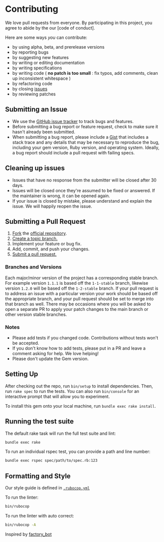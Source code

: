 # Contributing

We love pull requests from everyone. By participating in this project, you
agree to abide by the our [code of conduct].

Here are some ways *you* can contribute:

* by using alpha, beta, and prerelease versions
* by reporting bugs
* by suggesting new features
* by writing or editing documentation
* by writing specifications
* by writing code ( **no patch is too small** : fix typos, add comments, clean up inconsistent whitespace )
* by refactoring code
* by closing [issues]
* by reviewing patches

## Submitting an Issue

* We use the [GitHub issue tracker][issues] to track bugs and features.
* Before submitting a bug report or feature request, check to make sure it hasn't
  already been submitted.
* When submitting a bug report, please include a [Gist][] that includes a stack
  trace and any details that may be necessary to reproduce the bug, including
  your gem version, Ruby version, and operating system.  Ideally, a bug report
  should include a pull request with failing specs.

## Cleaning up issues

* Issues that have no response from the submitter will be closed after 30 days.
* Issues will be closed once they're assumed to be fixed or answered. If the
  maintainer is wrong, it can be opened again.
* If your issue is closed by mistake, please understand and explain the issue.
  We will happily reopen the issue.

## Submitting a Pull Request

1. [Fork][fork] the [official repository][repo].
1. [Create a topic branch.][branch]
1. Implement your feature or bug fix.
1. Add, commit, and push your changes.
1. [Submit a pull request.][pr]

### Branches and Versions

Each major/minor version of the project has a corresponding stable branch. For example version `1.1.1` is based off the
`1-1-stable` branch, likewise version `1.2.0` will be based off the `1-2-stable` branch. If your pull request is to
address an issue with a particular version your work should be based off the appropriate branch, and your pull request
should be set to merge into that branch as well. There may be occasions where you will be asked to open a separate PR
to apply your patch changes to the main branch or other version stable branches.

### Notes

* Please add tests if you changed code. Contributions without tests won't be accepted.
* If you don't know how to add tests, please put in a PR and leave a comment
  asking for help. We love helping!
* Please don't update the Gem version.

## Setting Up

After checking out the repo, run `bin/setup` to install dependencies. Then, run `rake spec` to run the tests.
You can also run `bin/console` for an interactive prompt that will allow you to experiment.

To install this gem onto your local machine, run `bundle exec rake install`.

## Running the test suite

The default rake task will run the full test suite and lint:

```sh
bundle exec rake
```

To run an individual rspec test, you can provide a path and line number:

```sh
bundle exec rspec spec/path/to/spec.rb:123
```

## Formatting and Style

Our style guide is defined in [`.rubocop.yml`](https://github.com/aaronmallen/activeinteractor/blob/main/.rubocop.yml)

To run the linter:

```sh
bin/rubocop
```

To run the linter with auto correct:

```sh
bin/rubocop -A
```

Inspired by [factory_bot]

[code_of_conduct]: CODE_OF_CONDUCT.md
[repo]: https://github.com/aaronmallen/activeinteractor/tree/main
[issues]: https://github.com/aaronmallen/activeinteractor/issues
[fork]: https://help.github.com/articles/fork-a-repo/
[branch]: https://help.github.com/articles/creating-and-deleting-branches-within-your-repository/
[pr]: https://help.github.com/articles/using-pull-requests/
[gist]: https://gist.github.com/
[factory_bot]: https://github.com/thoughtbot/factory_bot/blob/master/CONTRIBUTING.md
